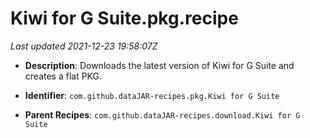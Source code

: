 # Kiwi for G Suite.pkg.recipe

_Last updated 2021-12-23 19:58:07Z_

- **Description**: Downloads the latest version of Kiwi for G Suite and creates a flat PKG.

- **Identifier**: `com.github.dataJAR-recipes.pkg.Kiwi for G Suite`

- **Parent Recipes**: `com.github.dataJAR-recipes.download.Kiwi for G Suite`